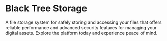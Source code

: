 # Black Tree Storage

A file storage system for safely storing and accessing your files that offers reliable performance and advanced security features for managing your digital assets. Explore the platform today and experience peace of mind. 
